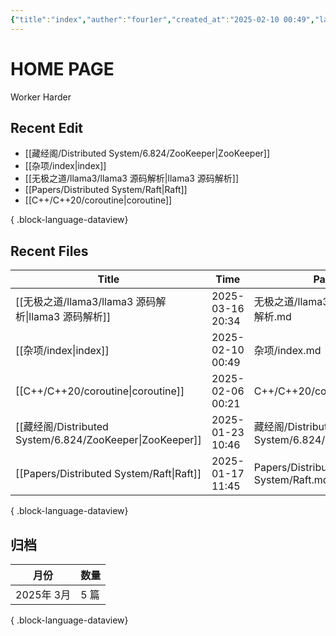 ```yaml
---
{"title":"index","auther":"four1er","created_at":"2025-02-10 00:49","last modify":"2025-02-10 00:49","file path":"index.md","tags":["gardenEntry"],"dg-publish":true,"dg-home":true,"permalink":"/杂项/index/","dgPassFrontmatter":true,"created":"2025-03-24T10:39:31.768+08:00","updated":"2025-03-24T10:39:31.768+08:00"}
---
```


# HOME PAGE
Worker Harder

## Recent Edit
- [[藏经阁/Distributed System/6.824/ZooKeeper\|ZooKeeper]]
- [[杂项/index\|index]]
- [[无极之道/llama3/llama3 源码解析\|llama3 源码解析]]
- [[Papers/Distributed System/Raft\|Raft]]
- [[C++/C++20/coroutine\|coroutine]]

{ .block-language-dataview}

## Recent Files
| Title                                                    | Time             | Path                                      |
| -------------------------------------------------------- | ---------------- | ----------------------------------------- |
| [[无极之道/llama3/llama3 源码解析\|llama3 源码解析]]              | 2025-03-16 20:34 | 无极之道/llama3/llama3 源码解析.md                |
| [[杂项/index\|index]]                                   | 2025-02-10 00:49 | 杂项/index.md                               |
| [[C++/C++20/coroutine\|coroutine]]                    | 2025-02-06 00:21 | C++/C++20/coroutine.md                    |
| [[藏经阁/Distributed System/6.824/ZooKeeper\|ZooKeeper]] | 2025-01-23 10:46 | 藏经阁/Distributed System/6.824/ZooKeeper.md |
| [[Papers/Distributed System/Raft\|Raft]]              | 2025-01-17 11:45 | Papers/Distributed System/Raft.md         |

{ .block-language-dataview}

## 归档
| 月份       | 数量  |
| -------- | --- |
| 2025年 3月 | 5 篇 |

{ .block-language-dataview}
